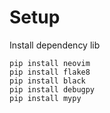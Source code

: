 # Setup

Install dependency lib
```
pip install neovim
pip install flake8
pip install black
pip install debugpy
pip install mypy
```

